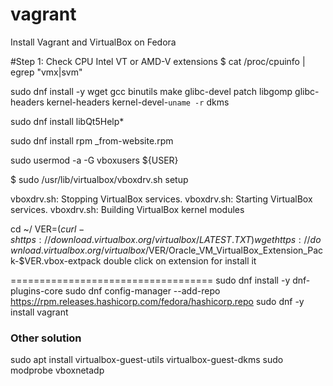 # vagrant

Install Vagrant and VirtualBox on Fedora

#Step 1: Check CPU Intel VT or AMD-V extensions
$ cat /proc/cpuinfo | egrep "vmx|svm"


sudo dnf install -y wget gcc binutils make glibc-devel patch libgomp glibc-headers  kernel-headers kernel-devel-`uname -r` dkms


sudo dnf install  libQt5Help*


sudo dnf install rpm _from-website.rpm 


sudo usermod -a -G vboxusers ${USER}

$ sudo /usr/lib/virtualbox/vboxdrv.sh setup

vboxdrv.sh: Stopping VirtualBox services.
vboxdrv.sh: Starting VirtualBox services.
vboxdrv.sh: Building VirtualBox kernel modules

cd ~/
VER=$(curl -s https://download.virtualbox.org/virtualbox/LATEST.TXT)
wget https://download.virtualbox.org/virtualbox/$VER/Oracle_VM_VirtualBox_Extension_Pack-$VER.vbox-extpack
double click on extension for install it

===================================
sudo dnf install -y dnf-plugins-core
sudo dnf config-manager --add-repo https://rpm.releases.hashicorp.com/fedora/hashicorp.repo
sudo dnf -y install vagrant


### Other solution
sudo apt install virtualbox-guest-utils virtualbox-guest-dkms
sudo modprobe vboxnetadp
